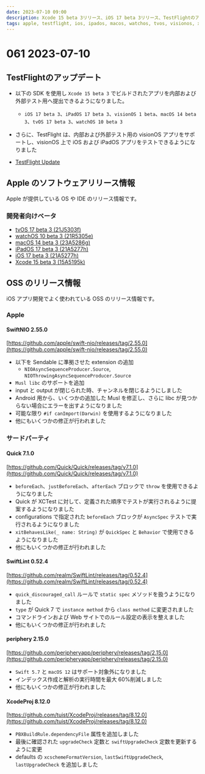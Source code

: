 ```yaml
---
date: 2023-07-10 09:00
description: Xcode 15 beta 3リリース、iOS 17 beta 3リリース、TestFlightのアップデート、ほか
tags: apple, testflight, ios, ipados, macos, watchos, tvos, visionos, xcode, quick, swiftlint, periphery, swiftnio, xcodeProj
---
```

# 061 2023-07-10

## TestFlightのアップデート

- 以下の SDK を使用し `Xcode 15 beta 3` でビルドされたアプリを内部および外部テスト用へ提出できるようになりました。  
  - `iOS 17 beta 3`、`iPadOS 17 beta 3`、`visionOS 1 beta`、`macOS 14 beta 3`、`tvOS 17 beta 3`、`watchOS 10 beta 3` 
- さらに、TestFlight は、内部および外部テスト用の visionOS アプリをサポートし、visionOS 上で iOS および iPadOS アプリをテストできるようになりました

- [TestFlight Update](https://developer.apple.com/jp/news/releases/?id=07062023a)

## Apple のソフトウェアリリース情報

Apple が提供している OS や IDE のリリース情報です。

### 開発者向けベータ

- [tvOS 17 beta 3 (21J5303f)](https://developer.apple.com/news/releases/?id=07052023a)
- [watchOS 10 beta 3 (21R5305e)](https://developer.apple.com/news/releases/?id=07052023b)
- [macOS 14 beta 3 (23A5286g)](https://developer.apple.com/news/releases/?id=07052023c)
- [iPadOS 17 beta 3 (21A5277h)](https://developer.apple.com/news/releases/?id=07052023d)
- [iOS 17 beta 3 (21A5277h)](https://developer.apple.com/news/releases/?id=07052023e)
- [Xcode 15 beta 3 (15A5195k)](https://developer.apple.com/news/releases/?id=07052023f)

## OSS のリリース情報

iOS アプリ開発でよく使われている OSS のリリース情報です。

### Apple

#### SwiftNIO 2.55.0

[https://github.com/apple/swift-nio/releases/tag/2.55.0](https://github.com/apple/swift-nio/releases/tag/2.55.0)

- 以下を Sendable に準拠させた extension の追加
  - `NIOAsyncSequenceProducer.Source`, `NIOThrowingAsyncSequenceProducer.Source`
- `Musl libc` のサポートを追加
- input と output が閉じられた時、チャンネルを閉じるようにしました
- Android 用から、いくつかの追加した Musl を修正し、さらに libc が見つからない場合にエラーを出すようになりました
- 可能な限り `#if canImport(Darwin)` を使用するようになりました
- 他にもいくつかの修正が行われました

### サードパーティ

#### Quick 7.1.0

[https://github.com/Quick/Quick/releases/tag/v7.1.0](https://github.com/Quick/Quick/releases/tag/v7.1.0)

- `beforeEach`、`justBeforeEach`、`afterEach` ブロックで `throw` を使用できるようになりました
- Quick が XCTest に対して、定義された順序でテストが実行されるように提案するようになりました
- configurations で指定された `beforeEach` ブロックが `AsyncSpec` テストで実行されるようになりました
- `xitBehavesLike(_ name: String)` が `QuickSpec` と `Behavior` で使用できるようになりました
- 他にもいくつかの修正が行われました

#### SwiftLint 0.52.4

[https://github.com/realm/SwiftLint/releases/tag/0.52.4](https://github.com/realm/SwiftLint/releases/tag/0.52.4)

- `quick_discouraged_call` ルールで `static spec` メソッドを扱うようになりました
- `type` が Quick 7 で `instance method` から `class method` に変更されました
- コマンドラインおよび Web サイトでのルール設定の表示を整えました
- 他にもいくつかの修正が行われました

#### periphery 2.15.0

[https://github.com/peripheryapp/periphery/releases/tag/2.15.0](https://github.com/peripheryapp/periphery/releases/tag/2.15.0)

- `Swift 5.7` と `macOS 12` はサポート対象外になりました
- インデックス作成と解析の実行時間を最大 60%削減しました
- 他にもいくつかの修正が行われました

#### XcodeProj 8.12.0

[https://github.com/tuist/XcodeProj/releases/tag/8.12.0](https://github.com/tuist/XcodeProj/releases/tag/8.12.0)

- `PBXBuildRule.dependencyFile` 属性を追加しました
- 最後に確認された `upgradeCheck` 定数と `swiftUpgradeCheck` 定数を更新するように変更
- defaults の `xcschemeFormatVersion`, `lastSwiftUpgradeCheck`, `lastUpgradeCheck` を追加しました

